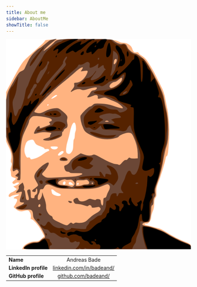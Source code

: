 ```yaml
---
title: About me
sidebar: AboutMe
showTitle: false
---
```



![img](./images/badeand_portait.png "img")


|        |        | 
| ------------- |:-------------:| 
| **Name**      | Andreas Bade | 
| **LinkedIn profile**      |   [linkedin.com/in/badeand/](https://www.linkedin.com/in/badeand/)    | 
| **GitHub profile**      |   [github.com/badeand/](https://github.com/badeand/)    | 

